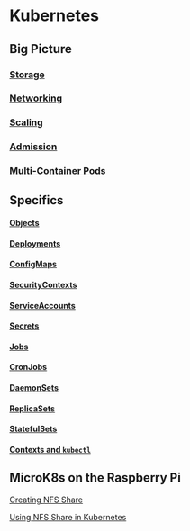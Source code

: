 # Kubernetes

## Big Picture

### [Storage](Storage.md)

### [Networking](Networking.md)

### [Scaling](Scaling.md)

### [Admission](Admission.md)

### [Multi-Container Pods](MultiContainerPods.md)

## Specifics

#### [Objects](Objects.md)

#### [Deployments](Deployments.md)

#### [ConfigMaps](ConfigMaps.md)

#### [SecurityContexts](SecurityContexts.md)

#### [ServiceAccounts](ServiceAccounts.md)

#### [Secrets](Secrets.md)

#### [Jobs](Jobs.md)

#### [CronJobs](CronJobs.md)

#### [DaemonSets](DaemonSets.md)

#### [ReplicaSets](ReplicaSets.md)

#### [StatefulSets](StatefulSets.md)

#### [Contexts and `kubectl`](Contexts.md)

## MicroK8s on the Raspberry Pi

[Creating NFS Share](MicroK8s/nfs/Create.md)

[Using NFS Share in Kubernetes](MicroK8s/nfs/Add.md)
